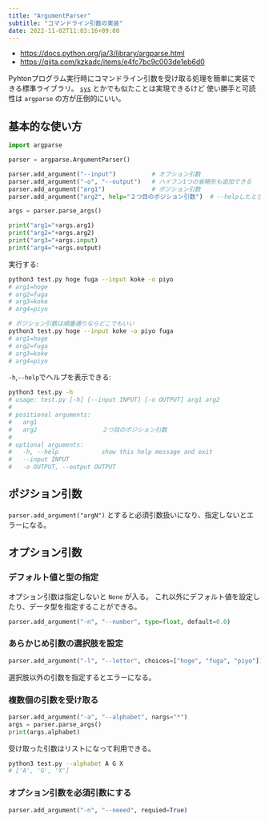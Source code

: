 ```yaml
---
title: "ArgumentParser"
subtitle: "コマンドライン引数の実装"
date: 2022-11-02T11:03:16+09:00
---
```


- https://docs.python.org/ja/3/library/argparse.html
- https://qiita.com/kzkadc/items/e4fc7bc9c003de1eb6d0

Pyhtonプログラム実行時にコマンドライン引数を受け取る処理を簡単に実装できる標準ライブラリ。
[`sys`](https://docs.python.org/ja/3/library/sys.html?highlight=sys#module-sys) とかでも似たことは実現できるけど
使い勝手と可読性は `argparse` の方が圧倒的にいい。


## 基本的な使い方

```python
import argparse

parser = argparse.ArgumentParser()

parser.add_argument("--input")          # オプション引数
parser.add_argument("-o", "--output")   # ハイフン1つの省略形も追加できる
parser.add_argument("arg1")             # ポジション引数
parser.add_argument("arg2", help="２つ目のポジション引数")  # --helpしたときの説明を書いておける

args = parser.parse_args()

print("arg1="+args.arg1)
print("arg2="+args.arg2)
print("arg3="+args.input)
print("arg4="+args.output)
```

実行する:

```sh
python3 test.py hoge fuga --input koke -o piyo
# arg1=hoge
# arg2=fuga
# arg3=koke
# arg4=piyo

# ポジション引数は順番通りならどこでもいい
python3 test.py hoge --input koke -o piyo fuga
# arg1=hoge
# arg2=fuga
# arg3=koke
# arg4=piyo
```

`-h`,`--help`でヘルプを表示できる:

```sh
python3 test.py -h
# usage: test.py [-h] [--input INPUT] [-o OUTPUT] arg1 arg2
#
# positional arguments:
#   arg1
#   arg2                  ２つ目のポジション引数
#
# optional arguments:
#   -h, --help            show this help message and exit
#   --input INPUT
#   -o OUTPUT, --output OUTPUT
```


## ポジション引数

`parser.add_argument("argN")` とすると必須引数扱いになり、指定しないとエラーになる。

## オプション引数

### デフォルト値と型の指定

オプション引数は指定しないと `None` が入る。
これ以外にデフォルト値を設定したり、データ型を指定することができる。

```python
parser.add_argument("-n", "--number", type=float, default=0.0)
```

### あらかじめ引数の選択肢を設定

```python
parser.add_argument("-l", "--letter", choices=["hoge", "fuga", "piyo"])
```

選択肢以外の引数を指定するとエラーになる。

### 複数個の引数を受け取る

```python
parser.add_argument("-a", "--alphabet", nargs="*")
args = parser.parse_args()
print(args.alphabet)
```

受け取った引数はリストになって利用できる。

```sh
python3 test.py --alphabet A G X
# ['A', 'G', 'X']
```

### オプション引数を必須引数にする

```python
parser.add_argument("-n", "--neeed", requied=True)
```

